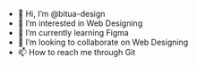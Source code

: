 - 👋 Hi, I’m @bitua-design
- 👀 I’m interested in Web Designing
- 🌱 I’m currently learning Figma
- 💞️ I’m looking to collaborate on Web Designing
- 📫 How to reach me through Git

<!---
bitua-design/bitua-design is a ✨ special ✨ repository because its `README.md` (this file) appears on your GitHub profile.
You can click the Preview link to take a look at your changes.
--->
